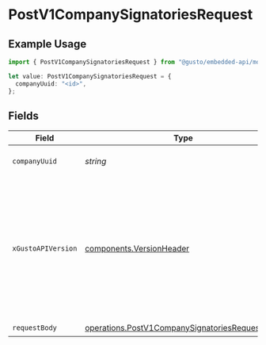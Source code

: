 # PostV1CompanySignatoriesRequest

## Example Usage

```typescript
import { PostV1CompanySignatoriesRequest } from "@gusto/embedded-api/models/operations/postv1companysignatories.js";

let value: PostV1CompanySignatoriesRequest = {
  companyUuid: "<id>",
};
```

## Fields

| Field                                                                                                                                                                                                                        | Type                                                                                                                                                                                                                         | Required                                                                                                                                                                                                                     | Description                                                                                                                                                                                                                  |
| ---------------------------------------------------------------------------------------------------------------------------------------------------------------------------------------------------------------------------- | ---------------------------------------------------------------------------------------------------------------------------------------------------------------------------------------------------------------------------- | ---------------------------------------------------------------------------------------------------------------------------------------------------------------------------------------------------------------------------- | ---------------------------------------------------------------------------------------------------------------------------------------------------------------------------------------------------------------------------- |
| `companyUuid`                                                                                                                                                                                                                | *string*                                                                                                                                                                                                                     | :heavy_check_mark:                                                                                                                                                                                                           | The UUID of the company                                                                                                                                                                                                      |
| `xGustoAPIVersion`                                                                                                                                                                                                           | [components.VersionHeader](../../models/components/versionheader.md)                                                                                                                                                         | :heavy_minus_sign:                                                                                                                                                                                                           | Determines the date-based API version associated with your API call. If none is provided, your application's [minimum API version](https://docs.gusto.com/embedded-payroll/docs/api-versioning#minimum-api-version) is used. |
| `requestBody`                                                                                                                                                                                                                | [operations.PostV1CompanySignatoriesRequestBody](../../models/operations/postv1companysignatoriesrequestbody.md)                                                                                                             | :heavy_check_mark:                                                                                                                                                                                                           | N/A                                                                                                                                                                                                                          |